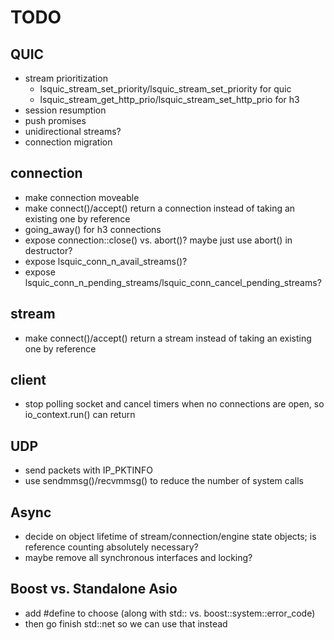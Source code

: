 # TODO

## QUIC

* stream prioritization
	- lsquic_stream_set_priority/lsquic_stream_set_priority for quic
	- lsquic_stream_get_http_prio/lsquic_stream_set_http_prio for h3
* session resumption
* push promises
* unidirectional streams?
* connection migration

## connection

* make connection moveable
* make connect()/accept() return a connection instead of taking an existing one by reference
* going_away() for h3 connections
* expose connection::close() vs. abort()? maybe just use abort() in destructor?
* expose lsquic_conn_n_avail_streams()?
* expose lsquic_conn_n_pending_streams/lsquic_conn_cancel_pending_streams?

## stream

* make connect()/accept() return a stream instead of taking an existing one by reference

## client

* stop polling socket and cancel timers when no connections are open, so io_context.run() can return

## UDP

* send packets with IP_PKTINFO
* use sendmmsg()/recvmmsg() to reduce the number of system calls

## Async

* decide on object lifetime of stream/connection/engine state objects; is reference counting absolutely necessary?
* maybe remove all synchronous interfaces and locking?

## Boost vs. Standalone Asio

* add #define to choose (along with std:: vs. boost::system::error_code)
* then go finish std::net so we can use that instead
